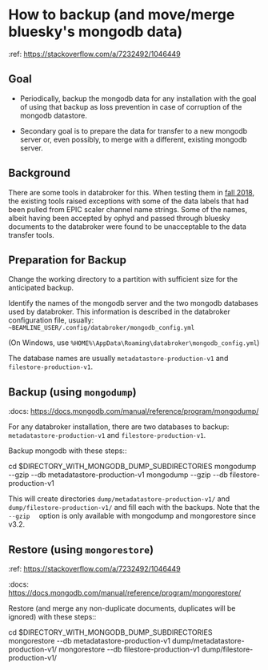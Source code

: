 
# How to backup (and move/merge bluesky's mongodb data)

:ref:
    https://stackoverflow.com/a/7232492/1046449

## Goal

* Periodically, backup the mongodb data for any installation 
  with the goal of using that backup as loss prevention in case
  of corruption of the mongodb datastore.

* Secondary goal is to prepare the data for transfer to a new 
  mongodb server or, even possibly, to merge with a different,
  existing mongodb server.

## Background

There are some tools in databroker for this.
When testing them in 
[fall 2018](https://github.com/APS-3ID-IXN/ipython-s3blue/issues/2), 
the existing tools
raised exceptions with some of the data labels that had 
been pulled from EPIC scaler channel name strings.  Some 
of the names, albeit having been accepted by ophyd and 
passed through bluesky documents to the databroker were 
found to be unacceptable to the data transfer tools.

## Preparation for Backup

Change the working directory to a partition with sufficient size for
the anticipated backup.

Identify the names of the mongodb server and the two mongodb 
databases used by databroker.  This information is described in the
databroker configuration file, usually: 
`~BEAMLINE_USER/.config/databroker/mongodb_config.yml`

(On Windows, use `%HOME%\AppData\Roaming\databroker\mongodb_config.yml`)

The database names are usually `metadatastore-production-v1` 
and `filestore-production-v1`.

## Backup (using `mongodump`)

:docs:
	https://docs.mongodb.com/manual/reference/program/mongodump/

For any databroker installation, there are two databases to backup:
`metadatastore-production-v1` and `filestore-production-v1`.

Backup mongodb with these steps::

   cd $DIRECTORY_WITH_MONGODB_DUMP_SUBDIRECTORIES
   mongodump --gzip  --db metadatastore-production-v1 
   mongodump --gzip  --db filestore-production-v1     

This will create directories `dump/metadatastore-production-v1/` and
`dump/filestore-production-v1/` and fill each with the backups.  Note
that the `--gzip  ` option is only available with mongodump and 
mongorestore since v3.2.

## Restore (using `mongorestore`)

:ref:
    https://stackoverflow.com/a/7232492/1046449

:docs:
	https://docs.mongodb.com/manual/reference/program/mongorestore/

Restore (and merge any non-duplicate documents, duplicates will be 
ignored) with these steps::

   cd $DIRECTORY_WITH_MONGODB_DUMP_SUBDIRECTORIES
   mongorestore --db metadatastore-production-v1 dump/metadatastore-production-v1/
   mongorestore --db filestore-production-v1     dump/filestore-production-v1/

